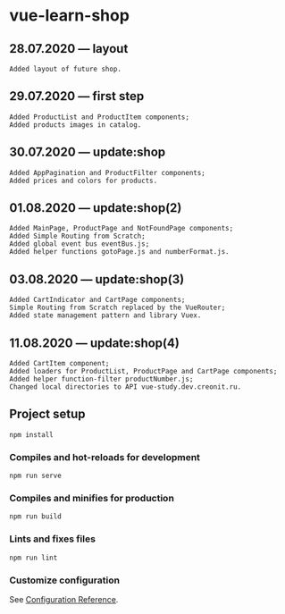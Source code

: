 # vue-learn-shop

## 28.07.2020 — layout
```
Added layout of future shop.
```

## 29.07.2020 — first step
```
Added ProductList and ProductItem components;
Added products images in catalog.
```

## 30.07.2020 — update:shop
```
Added AppPagination and ProductFilter components;
Added prices and colors for products.
```

## 01.08.2020 — update:shop(2)
```
Added MainPage, ProductPage and NotFoundPage components;
Added Simple Routing from Scratch;
Added global event bus eventBus.js;
Added helper functions gotoPage.js and numberFormat.js.
```

## 03.08.2020 — update:shop(3)
```
Added CartIndicator and CartPage components;
Simple Routing from Scratch replaced by the VueRouter;
Added state management pattern and library Vuex.
```

## 11.08.2020 — update:shop(4)
```
Added CartItem component;
Added loaders for ProductList, ProductPage and CartPage components;
Added helper function-filter productNumber.js;
Changed local directories to API vue-study.dev.creonit.ru.
```



## Project setup
```
npm install
```

### Compiles and hot-reloads for development
```
npm run serve
```

### Compiles and minifies for production
```
npm run build
```

### Lints and fixes files
```
npm run lint
```

### Customize configuration
See [Configuration Reference](https://cli.vuejs.org/config/).
